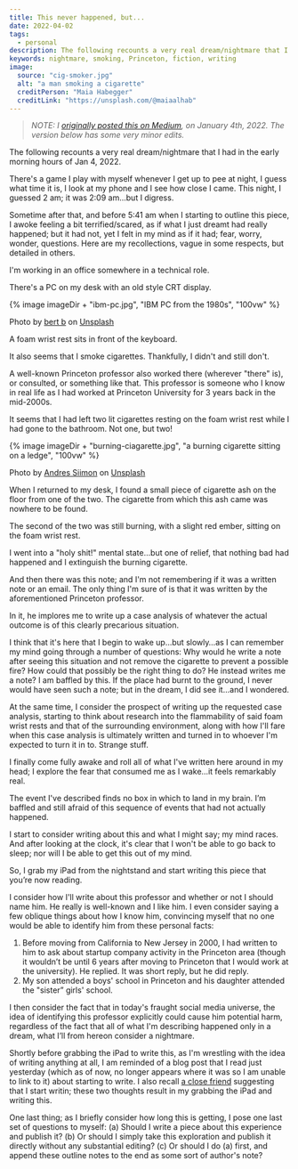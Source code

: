 ```yaml
---
title: This never happened, but...
date: 2022-04-02
tags:
  - personal
description: The following recounts a very real dream/nightmare that I had in the early morning hours of Jan 4, 2022.
keywords: nightmare, smoking, Princeton, fiction, writing
image:
  source: "cig-smoker.jpg"
  alt: "a man smoking a cigarette"
  creditPerson: "Maia Habegger"
  creditLink: "https://unsplash.com/@maiaalhab"
---
```


> _NOTE: I [originally posted this on Medium](https://medium.com/@bobmonsour/this-never-happened-but-273a2f3415ad), on January 4th, 2022. The version below has some very minor edits._

The following recounts a very real dream/nightmare that I had in the early morning hours of Jan 4, 2022.

There's a game I play with myself whenever I get up to pee at night, I guess what time it is, I look at my phone and I see how close I came. This night, I guessed 2 am; it was 2:09 am...but I digress.

Sometime after that, and before 5:41 am when I starting to outline this piece, I awoke feeling a bit terrified/scared, as if what I just dreamt had really happened; but it had not, yet I felt in my mind as if it had; fear, worry, wonder, questions. Here are my recollections, vague in some respects, but detailed in others.

I'm working in an office somewhere in a technical role.

There's a PC on my desk with an old style CRT display.

{% image imageDir + "ibm-pc.jpg", "IBM PC from the 1980s", "100vw" %}

<p class="caption">Photo by <a href="https://unsplash.com/@bertsz?utm_source=unsplash&utm_medium=referral&utm_content=creditCopyText">bert b</a> on <a href="https://unsplash.com/@bertsz?utm_source=unsplash&utm_medium=referral&utm_content=creditCopyText">Unsplash</a></p>

A foam wrist rest sits in front of the keyboard.

It also seems that I smoke cigarettes. Thankfully, I didn't and still don't.

A well-known Princeton professor also worked there (wherever "there" is), or consulted, or something like that. This professor is someone who I know in real life as I had worked at Princeton University for 3 years back in the mid-2000s.

It seems that I had left two lit cigarettes resting on the foam wrist rest while I had gone to the bathroom. Not one, but two!

{% image imageDir + "burning-ciagarette.jpg", "a burning cigarette sitting on a ledge", "100vw" %}

<p class="caption">Photo by <a href="https://unsplash.com/@johnmcclane?utm_source=unsplash&utm_medium=referral&utm_content=creditCopyText">Andres Siimon</a> on <a href="https://unsplash.com/photos/ryBnRg4c3L0?utm_source=unsplash&utm_medium=referral&utm_content=creditCopyText">Unsplash</a></p>

When I returned to my desk, I found a small piece of cigarette ash on the floor from one of the two. The cigarette from which this ash came was nowhere to be found.

The second of the two was still burning, with a slight red ember, sitting on the foam wrist rest.

I went into a "holy shit!" mental state…but one of relief, that nothing bad had happened and I extinguish the burning cigarette.

And then there was this note; and I'm not remembering if it was a written note or an email. The only thing I'm sure of is that it was written by the aforementioned Princeton professor.

In it, he implores me to write up a case analysis of whatever the actual outcome is of this clearly precarious situation.

I think that it's here that I begin to wake up…but slowly…as I can remember my mind going through a number of questions: Why would he write a note after seeing this situation and not remove the cigarette to prevent a possible fire? How could that possibly be the right thing to do? He instead writes me a note? I am baffled by this. If the place had burnt to the ground, I never would have seen such a note; but in the dream, I did see it...and I wondered.

At the same time, I consider the prospect of writing up the requested case analysis, starting to think about research into the flammability of said foam wrist rests and that of the surrounding environment, along with how I'll fare when this case analysis is ultimately written and turned in to whoever I'm expected to turn it in to. Strange stuff.

I finally come fully awake and roll all of what I've written here around in my head; I explore the fear that consumed me as I wake…it feels remarkably real.

The event I've described finds no box in which to land in my brain. I’m baffled and still afraid of this sequence of events that had not actually happened.

I start to consider writing about this and what I might say; my mind races. And after looking at the clock, it's clear that I won't be able to go back to sleep; nor will I be able to get this out of my mind.

So, I grab my iPad from the nightstand and start writing this piece that you’re now reading.

I consider how I'll write about this professor and whether or not I should name him. He really is well-known and I like him. I even consider saying a few oblique things about how I know him, convincing myself that no one would be able to identify him from these personal facts:

1. Before moving from California to New Jersey in 2000, I had written to him to ask about startup company activity in the Princeton area (though it wouldn’t be until 6 years after moving to Princeton that I would work at the university). He replied. It was short reply, but he did reply.
2. My son attended a boys' school in Princeton and his daughter attended the "sister” girls' school.

I then consider the fact that in today's fraught social media universe, the idea of identifying this professor explicitly could cause him potential harm, regardless of the fact that all of what I'm describing happened only in a dream, what I’ll from hereon consider a nightmare.

Shortly before grabbing the iPad to write this, as I'm wrestling with the idea of writing anything at all, I am reminded of a blog post that I read just yesterday (which as of now, no longer appears where it was so I am unable to link to it) about starting to write. I also recall [a close friend](https://medium.com/@RichardADiDio) suggesting that I start writin; these two thoughts result in my grabbing the iPad and writing this.

One last thing; as I briefly consider how long this is getting, I pose one last set of questions to myself:
(a) Should I write a piece about this experience and publish it?
(b) Or should I simply take this exploration and publish it directly without any substantial editing?
(c) Or should I do (a) first, and append these outline notes to the end as some sort of author's note?

